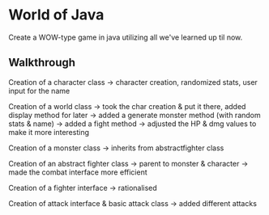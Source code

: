 # World of Java

Create a WOW-type game in java utilizing all we've learned up til now.

## Walkthrough

Creation of a character class
    -> character creation, randomized stats, user input for the name

Creation of a world class
    -> took the char creation & put it there, added display method for later
    -> added a generate monster method (with random stats & name)
    -> added a fight method
    -> adjusted the HP & dmg values to make it more interesting

Creation of a monster class
    -> inherits from abstractfighter class

Creation of an abstract fighter class
    -> parent to monster & character
    -> made the combat interface more efficient 

Creation of a fighter interface
    -> rationalised 

Creation of attack interface & basic attack class
    -> added different attacks